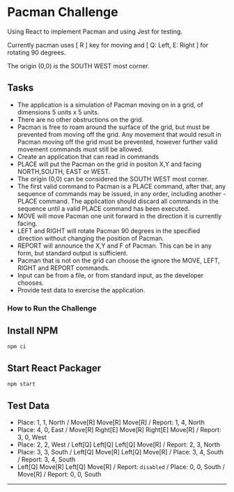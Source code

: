 # Pacman Challenge

Using React to implement Pacman and using Jest for testing.

Currently pacman uses [ R ] key for moving and [ Q: Left, E: Right ] for rotating 90 degrees.

The origin (0,0) is the SOUTH WEST most corner.

## Tasks

- The application is a simulation of Pacman moving on in a grid, of dimensions 5 units x 5 units.
- There are no other obstructions on the grid.
- Pacman is free to roam around the surface of the grid, but must be prevented from moving off the grid. Any movement that would result in Pacman moving off the grid must be prevented, however further valid movement commands must still be allowed.
- Create an application that can read in commands
- PLACE will put the Pacman on the grid in positon X,Y and facing NORTH,SOUTH, EAST or WEST.
- The origin (0,0) can be considered the SOUTH WEST most corner.
- The first valid command to Pacman is a PLACE command, after that, any sequence of commands may be issued, in any order, including another - PLACE command. The application should discard all commands in the sequence until a valid PLACE command has been executed.
- MOVE will move Pacman one unit forward in the direction it is currently facing.
- LEFT and RIGHT will rotate Pacman 90 degrees in the specified direction without changing the position of Pacman.
- REPORT will announce the X,Y and F of Pacman. This can be in any form, but standard output is sufficient.
- Pacman that is not on the grid can choose the ignore the MOVE, LEFT, RIGHT and REPORT commands.
- Input can be from a file, or from standard input, as the developer chooses.
- Provide test data to exercise the application.

### How to Run the Challenge

## Install NPM

`npm ci`

## Start React Packager

`npm start`

## Test Data

- Place: 1, 1, North / Move[R] Move[R] Move[R] / Report: 1, 4, North
- Place: 4, 0, East / Move[R] Right[E] Move[R] Right[E] Move[R] / Report: 3, 0, West
- Place: 2, 2, West / Left[Q] Left[Q] Left[Q] Move[R] / Report: 2, 3, North
- Place: 3, 3, South / Left[Q] Move[R] Left[Q] Move[R] / Place: 3, 4, South / Report: 3, 4, South
- Left[Q] Move[R] Left[Q] Move[R] / Report: `disabled` / Place: 0, 0, South / Move[R] / Report: 0, 0, South

---